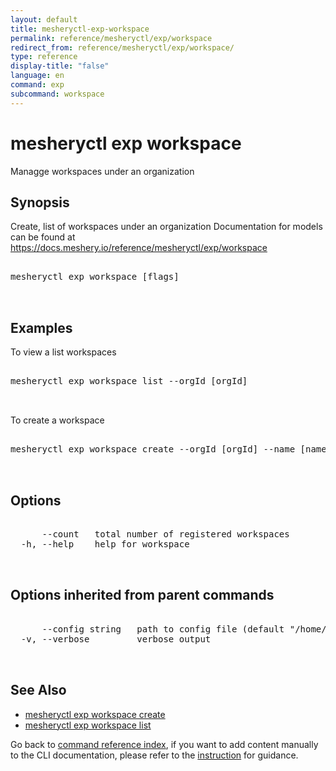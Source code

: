 ```yaml
---
layout: default
title: mesheryctl-exp-workspace
permalink: reference/mesheryctl/exp/workspace
redirect_from: reference/mesheryctl/exp/workspace/
type: reference
display-title: "false"
language: en
command: exp
subcommand: workspace
---
```


# mesheryctl exp workspace

Managge workspaces under an organization

## Synopsis

Create, list of workspaces under an organization
Documentation for models can be found at https://docs.meshery.io/reference/mesheryctl/exp/workspace
<pre class='codeblock-pre'>
<div class='codeblock'>
mesheryctl exp workspace [flags]

</div>
</pre> 

## Examples

To view a list workspaces
<pre class='codeblock-pre'>
<div class='codeblock'>
mesheryctl exp workspace list --orgId [orgId]

</div>
</pre> 

To create a workspace
<pre class='codeblock-pre'>
<div class='codeblock'>
mesheryctl exp workspace create --orgId [orgId] --name [name] --description [description]

</div>
</pre> 

## Options

<pre class='codeblock-pre'>
<div class='codeblock'>
      --count   total number of registered workspaces
  -h, --help    help for workspace

</div>
</pre>

## Options inherited from parent commands

<pre class='codeblock-pre'>
<div class='codeblock'>
      --config string   path to config file (default "/home/n2/.meshery/config.yaml")
  -v, --verbose         verbose output

</div>
</pre>

## See Also

* [mesheryctl exp workspace create](/reference/mesheryctl/exp/workspace/create)
* [mesheryctl exp workspace list](/reference/mesheryctl/exp/workspace/list)

Go back to [command reference index](/reference/mesheryctl/), if you want to add content manually to the CLI documentation, please refer to the [instruction](/project/contributing/contributing-cli#preserving-manually-added-documentation) for guidance.
